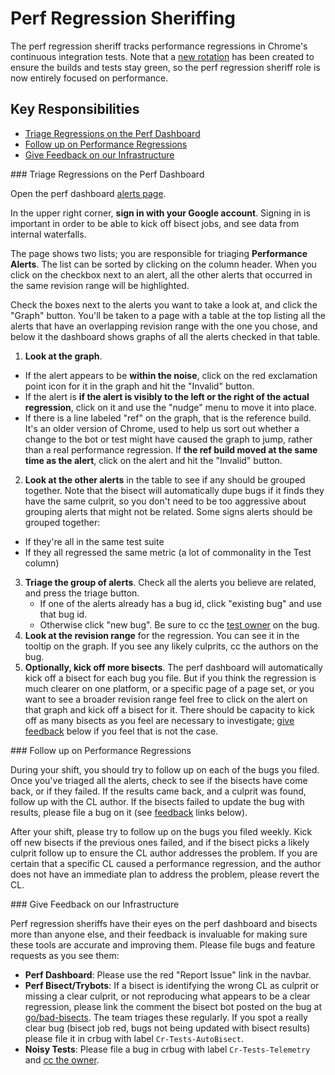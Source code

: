 # Perf Regression Sheriffing

The perf regression sheriff tracks performance regressions in Chrome's
continuous integration tests. Note that a [new rotation](perf_bot_sheriffing.md)
has been created to ensure the builds and tests stay green, so the perf
regression sheriff role is now entirely focused on performance.

## Key Responsibilities

 * [Triage Regressions on the Perf Dashboard](#triage)
 * [Follow up on Performance Regressions](#followup)
 * [Give Feedback on our Infrastructure](#feedback)

###<a name="triage"></a> Triage Regressions on the Perf Dashboard

Open the perf dashboard [alerts page](https://chromeperf.appspot.com/alerts).

In the upper right corner, **sign in with your Google account**. Signing in is
important in order to be able to kick off bisect jobs, and see data from
internal waterfalls.

The page shows two lists; you are responsible for triaging
**Performance Alerts**. The list can be sorted by clicking on the column header.
When you click on the checkbox next to an alert, all the other alerts that
occurred in the same revision range will be highlighted.

Check the boxes next to the alerts you want to take a look at, and click the
"Graph" button. You'll be taken to a page with a table at the top listing all
the alerts that have an overlapping revision range with the one you chose, and
below it the dashboard shows graphs of all the alerts checked in that table.

1. **Look at the graph**.
  * If the alert appears to be **within the noise**, click on the red
    exclamation point icon for it in the graph and hit the "Invalid" button.
  * If the alert is **if the alert is visibly to the left or the right of the
    actual regression**, click on it and use the "nudge" menu to move it into
    place.
  * If there is a line labeled "ref" on the graph, that is the reference build.
    It's an older version of Chrome, used to help us sort out whether a change
    to the bot or test might have caused the graph to jump, rather than a real
    performance regression. If **the ref build moved at the same time as the
    alert**, click on the alert and hit the "Invalid" button.
2. **Look at the other alerts** in the table to see if any should be grouped together.
   Note that the bisect will automatically dupe bugs if it finds they have the
   same culprit, so you don't need to be too aggressive about grouping alerts
   that might not be related. Some signs alerts should be grouped together:
  * If they're all in the same test suite
  * If they all regressed the same metric (a lot of commonality in the Test
    column)
3. **Triage the group of alerts**. Check all the alerts you believe are related,
  and press the triage button.
    * If one of the alerts already has a bug id, click "existing bug" and use
      that bug id.
    * Otherwise click "new bug". Be sure to cc the
      [test owner](http://go/perf-owners) on the bug.
4. **Look at the revision range** for the regression. You can see it in the
   tooltip on the graph. If you see any likely culprits, cc the authors on the
   bug.
5. **Optionally, kick off more bisects**. The perf dashboard will automatically
   kick off a bisect for each bug you file. But if you think the regression is
   much clearer on one platform, or a specific page of a page set, or you want
   to see a broader revision range feel free to click on the alert on that graph
   and kick off a bisect for it. There should be capacity to kick off as many
   bisects as you feel are necessary to investigate; [give feedback](#feedback)
   below if you feel that is not the case.

###<a name="followup"></a> Follow up on Performance Regressions

During your shift, you should try to follow up on each of the bugs you filed.
Once you've triaged all the alerts, check to see if the bisects have come back,
or if they failed. If the results came back, and a culprit was found, follow up
with the CL author. If the bisects failed to update the bug with results, please
file a bug on it (see [feedback](#feedback) links below).

After your shift, please try to follow up on the bugs you filed weekly. Kick off
new bisects if the previous ones failed, and if the bisect picks a likely
culprit follow up to ensure the CL author addresses the problem. If you are
certain that a specific CL caused a performance regression, and the author does
not have an immediate plan to address the problem, please revert the CL.

###<a name="feedback"></a> Give Feedback on our Infrastructure

Perf regression sheriffs have their eyes on the perf dashboard and bisects
more than anyone else, and their feedback is invaluable for making sure these
tools are accurate and improving them. Please file bugs and feature requests
as you see them:

   * **Perf Dashboard**: Please use the red "Report Issue" link in the navbar.
   * **Perf Bisect/Trybots**: If a bisect is identifying the wrong CL as culprit
     or missing a clear culprit, or not reproducing what appears to be a clear
     regression, please link the comment the bisect bot posted on the bug at
     [go/bad-bisects](https://docs.google.com/spreadsheets/d/13PYIlRGE8eZzsrSocA3SR2LEHdzc8n9ORUoOE2vtO6I/edit#gid=0).
     The team triages these regularly. If you spot a really clear bug (bisect
     job red, bugs not being updated with bisect results) please file it in
     crbug with label `Cr-Tests-AutoBisect`.
   * **Noisy Tests**: Please file a bug in crbug with label `Cr-Tests-Telemetry`
     and [cc the owner](http://go/perf-owners).
